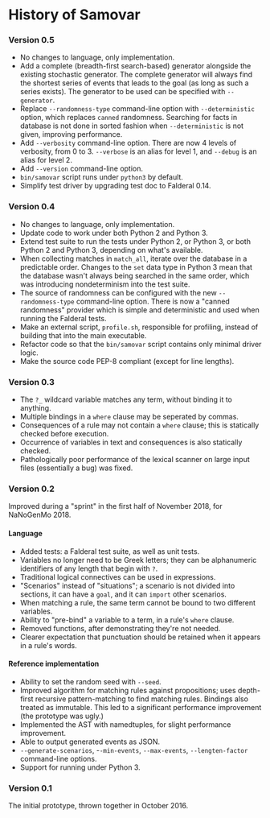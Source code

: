 History of Samovar
==================

### Version 0.5

*   No changes to language, only implementation.
*   Add a complete (breadth-first search-based) generator
    alongside the existing stochastic generator.  The complete
    generator will always find the shortest series of events
    that leads to the goal (as long as such a series exists). The
    generator to be used can be specified with `--generator`.
*   Replace `--randomness-type` command-line option with
    `--deterministic` option, which replaces `canned` randomness.
    Searching for facts in database is not done in sorted fashion
    when `--deterministic` is not given, improving performance.
*   Add `--verbosity` command-line option.  There are now 4 levels
    of verbosity, from 0 to 3.  `--verbose` is an alias for level 1,
    and `--debug` is an alias for level 2.
*   Add `--version` command-line option.
*   `bin/samovar` script runs under `python3` by default.
*   Simplify test driver by upgrading test doc to Falderal 0.14.

### Version 0.4

*   No changes to language, only implementation.
*   Update code to work under both Python 2 and Python 3.
*   Extend test suite to run the tests under Python 2, or Python 3,
    or both Python 2 and Python 3, depending on what's available.
*   When collecting matches in `match_all`, iterate over the
    database in a predictable order.  Changes to the `set` data
    type in Python 3 mean that the database wasn't always being
    searched in the same order, which was introducing nondeterminism
    into the test suite.
*   The source of randomness can be configured with the new
    `--randomness-type` command-line option.  There is now a
    "canned randomness" provider which is simple and deterministic
    and used when running the Falderal tests.
*   Make an external script, `profile.sh`, responsible for
    profiling, instead of building that into the main executable.
*   Refactor code so that the `bin/samovar` script contains only
    minimal driver logic.
*   Make the source code PEP-8 compliant (except for line lengths).

### Version 0.3

*   The `?_` wildcard variable matches any term, without binding
    it to anything.
*   Multiple bindings in a `where` clause may be seperated by
    commas.
*   Consequences of a rule may not contain a `where` clause;
    this is statically checked before execution.
*   Occurrence of variables in text and consequences is also
    statically checked.
*   Pathologically poor performance of the lexical scanner on
    large input files (essentially a bug) was fixed.

### Version 0.2

Improved during a "sprint" in the first half of November 2018,
for NaNoGenMo 2018.

#### Language

*   Added tests: a Falderal test suite, as well as unit tests.
*   Variables no longer need to be Greek letters; they can be
    alphanumeric identifiers of any length that begin with `?`.
*   Traditional logical connectives can be used in expressions.
*   "Scenarios" instead of "situations"; a scenario is not
    divided into sections, it can have a `goal`, and it can
    `import` other scenarios.
*   When matching a rule, the same term cannot be bound to
    two different variables.
*   Ability to "pre-bind" a variable to a term, in a rule's
    `where` clause.
*   Removed functions, after demonstrating they're not needed.
*   Clearer expectation that punctuation should be retained when
    it appears in a rule's words.

#### Reference implementation

*   Ability to set the random seed with `--seed`.
*   Improved algorithm for matching rules against propositions;
    uses depth-first recursive pattern-matching to find matching
    rules.  Bindings also treated as immutable.  This led to a
    significant performance improvement (the prototype was ugly.)
*   Implemented the AST with namedtuples, for slight performance
    improvement.
*   Able to output generated events as JSON.
*   `--generate-scenarios`, -`-min-events`, `--max-events`,
    `--lengten-factor` command-line options.
*   Support for running under Python 3.

### Version 0.1

The initial prototype, thrown together in October 2016.
